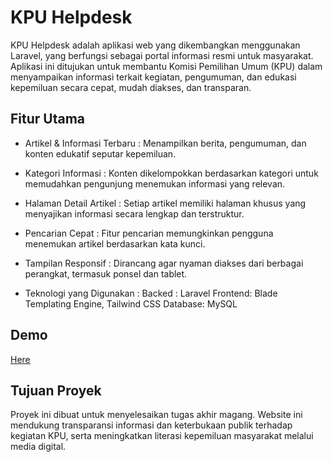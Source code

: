 # KPU Helpdesk
KPU Helpdesk adalah aplikasi web yang dikembangkan menggunakan Laravel, yang berfungsi sebagai portal informasi resmi untuk masyarakat. Aplikasi ini ditujukan untuk membantu Komisi Pemilihan Umum (KPU) dalam menyampaikan informasi terkait kegiatan, pengumuman, dan edukasi kepemiluan secara cepat, mudah diakses, dan transparan.

## Fitur Utama
- Artikel & Informasi Terbaru : Menampilkan berita, pengumuman, dan konten edukatif seputar kepemiluan.

- Kategori Informasi : Konten dikelompokkan berdasarkan kategori untuk memudahkan pengunjung menemukan informasi yang relevan.

- Halaman Detail Artikel : Setiap artikel memiliki halaman khusus yang menyajikan informasi secara lengkap dan terstruktur.

- Pencarian Cepat : Fitur pencarian memungkinkan pengguna menemukan artikel berdasarkan kata kunci.

- Tampilan Responsif : Dirancang agar nyaman diakses dari berbagai perangkat, termasuk ponsel dan tablet.

- Teknologi yang Digunakan : 
Backed : Laravel
Frontend: Blade Templating Engine, Tailwind CSS
Database: MySQL

## Demo
[Here](https://drive.google.com/drive/u/3/folders/1KQAiwODIRDW96rwRtyXfmmayVLpmLkbJ)

## Tujuan Proyek
Proyek ini dibuat untuk menyelesaikan tugas akhir magang. Website ini mendukung transparansi informasi dan keterbukaan publik terhadap kegiatan KPU, serta meningkatkan literasi kepemiluan masyarakat melalui media digital.